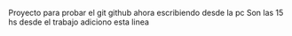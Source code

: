 Proyecto para probar el git github 
ahora escribiendo desde la pc 
Son las 15 hs desde el trabajo adiciono esta linea
